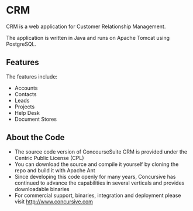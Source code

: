 # CRM

CRM is a web application for Customer Relationship Management.

The application is written in Java and runs on Apache Tomcat using PostgreSQL.

## Features

The features include:

* Accounts
* Contacts
* Leads
* Projects
* Help Desk
* Document Stores

## About the Code

* The source code version of ConcourseSuite CRM is provided under the Centric Public License (CPL)
* You can download the source and compile it yourself by cloning the repo and build it with Apache Ant
* Since developing this code openly for many years, Concursive has continued to advance the capabilities in several verticals and provides downloadable binaries
* For commercial support, binaries, integration and deployment please visit http://www.concursive.com
